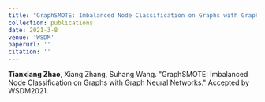 ```yaml
---
title: "GraphSMOTE: Imbalanced Node Classification on Graphs with Graph Neural Networks."
collection: publications
date: 2021-3-8
venue: 'WSDM'
paperurl: ''
citation: ''
---
```

**Tianxiang Zhao**, Xiang Zhang, Suhang Wang. "GraphSMOTE: Imbalanced Node Classification on Graphs with Graph Neural Networks." Accepted by WSDM2021.
